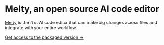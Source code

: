 # Melty, an open source AI code editor

[Melty](https://melty.sh) is the first AI code editor that can make big changes across files and integrate with your entire workflow.

[Get access to the packaged version ->](https://docs.google.com/forms/d/e/1FAIpQLSc6uBe0ea26q7Iq0Co_q5fjW2nypUl8G_Is5M_6t8n7wZHuPA/viewform)
